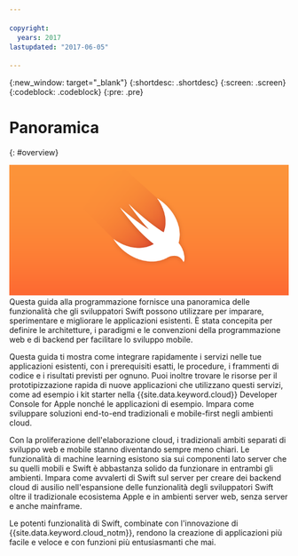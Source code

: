 ```yaml
---

copyright:
  years: 2017
lastupdated: "2017-06-05"

---
```

{:new_window: target="_blank"}
{:shortdesc: .shortdesc}
{:screen: .screen}
{:codeblock: .codeblock}
{:pre: .pre}

# Panoramica
{: #overview}

![IBM Cloud](images/Swift_graphic.png)
<br>
Questa guida alla programmazione fornisce una panoramica delle funzionalità che gli sviluppatori Swift possono utilizzare per imparare, sperimentare e migliorare le applicazioni esistenti. È stata concepita per definire le architetture, i paradigmi e le convenzioni della programmazione web e di backend per facilitare lo sviluppo mobile.

Questa guida ti mostra come integrare rapidamente i servizi nelle tue applicazioni esistenti, con i prerequisiti esatti, le procedure, i frammenti di codice e i risultati previsti per ognuno. Puoi inoltre trovare le risorse per il prototipizzazione rapida di nuove applicazioni che utilizzano questi servizi, come ad esempio i kit starter nella {{site.data.keyword.cloud}} Developer Console for Apple nonché le applicazioni di esempio. Impara come sviluppare soluzioni end-to-end tradizionali e mobile-first negli ambienti cloud.

Con la proliferazione dell'elaborazione cloud, i tradizionali ambiti separati di sviluppo web e mobile stanno diventando sempre meno chiari. Le funzionalità di machine learning esistono sia sui componenti lato server che su quelli mobili e Swift è abbastanza solido da funzionare in entrambi gli ambienti. Impara come avvalerti di Swift sul server per creare dei backend cloud di ausilio nell'espansione delle funzionalità degli sviluppatori Swift oltre il tradizionale ecosistema Apple e in ambienti server web, senza server e anche mainframe.

Le potenti funzionalità di Swift, combinate con l'innovazione di {{site.data.keyword.cloud_notm}}, rendono la creazione di applicazioni più facile e veloce e con funzioni più entusiasmanti che mai.
